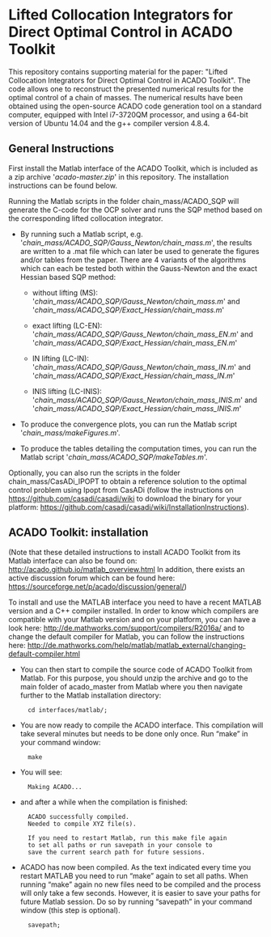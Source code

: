 # Lifted Collocation Integrators for Direct Optimal Control in ACADO Toolkit

This repository contains supporting material for the paper: "Lifted Collocation Integrators for Direct Optimal Control in ACADO Toolkit".
The code allows one to reconstruct the presented numerical results for the optimal control of a chain of masses. The numerical results have been obtained using the open-source ACADO code generation tool on a standard computer, equipped with Intel i7-3720QM processor, and using a 64-bit version of Ubuntu 14.04 and the g++ compiler version 4.8.4.

## General Instructions

First install the Matlab interface of the ACADO Toolkit, which is included as a zip archive '*acado-master.zip*' in this repository. The installation instructions can be found below.

Running the Matlab scripts in the folder chain_mass/ACADO_SQP will generate the C-code for the OCP solver and runs the SQP method based on the corresponding lifted collocation integrator. 

- By running such a Matlab script, e.g. '*chain_mass/ACADO_SQP/Gauss_Newton/chain_mass.m*', the results are written to a .mat file which can later be used to generate the figures and/or tables from the paper. There are 4 variants of the algorithms which can each be tested both within the Gauss-Newton and the exact Hessian based SQP method:

  - without lifting (MS): '*chain_mass/ACADO_SQP/Gauss_Newton/chain_mass.m*' and '*chain_mass/ACADO_SQP/Exact_Hessian/chain_mass.m*'

  - exact lifting (LC-EN): '*chain_mass/ACADO_SQP/Gauss_Newton/chain_mass_EN.m*' and '*chain_mass/ACADO_SQP/Exact_Hessian/chain_mass_EN.m*'

  - IN lifting (LC-IN): '*chain_mass/ACADO_SQP/Gauss_Newton/chain_mass_IN.m*' and '*chain_mass/ACADO_SQP/Exact_Hessian/chain_mass_IN.m*'

  - INIS lifting (LC-INIS): '*chain_mass/ACADO_SQP/Gauss_Newton/chain_mass_INIS.m*' and '*chain_mass/ACADO_SQP/Exact_Hessian/chain_mass_INIS.m*'
				
- To produce the convergence plots, you can run the Matlab script '*chain_mass/makeFigures.m*'. 

- To produce the tables detailing the computation times, you can run the Matlab script '*chain_mass/ACADO_SQP/makeTables.m*'.

Optionally, you can also run the scripts in the folder chain_mass/CasADi_IPOPT to obtain a reference solution to the optimal control problem using Ipopt from CasADi (follow the instructions on https://github.com/casadi/casadi/wiki to download the binary for your platform: https://github.com/casadi/casadi/wiki/InstallationInstructions).

## ACADO Toolkit: installation

(Note that these detailed instructions to install ACADO Toolkit from its Matlab interface can also be found on: http://acado.github.io/matlab_overview.html In addition, there exists an active discussion forum which can be found here: https://sourceforge.net/p/acado/discussion/general/)


To install and use the MATLAB interface you need to have a recent MATLAB version and a C++ compiler installed.
In order to know which compilers are compatible with your Matlab version and on your platform, you can have a look here: http://de.mathworks.com/support/compilers/R2016a/
and to change the default compiler for Matlab, you can follow the instructions here: http://de.mathworks.com/help/matlab/matlab_external/changing-default-compiler.html

- You can then start to compile the source code of ACADO Toolkit from Matlab. For this purpose, you should unzip the archive and go to the main folder of acado_master from Matlab where you then navigate further to the Matlab installation directory:

		cd interfaces/matlab/;

- You are now ready to compile the ACADO interface. This compilation will take several minutes but needs to be done only once. Run “make” in your command window:

		make

- You will see:

		Making ACADO...

- and after a while when the compilation is finished:

		ACADO successfully compiled.
		Needed to compile XYZ file(s).

		If you need to restart Matlab, run this make file again
		to set all paths or run savepath in your console to
		save the current search path for future sessions.

- ACADO has now been compiled. As the text indicated every time you restart MATLAB you need to run “make” again to set all paths. When running “make” again no new files need to be compiled and the process will only take a few seconds. However, it is easier to save your paths for future Matlab session. Do so by running “savepath” in your command window (this step is optional).

		savepath;
